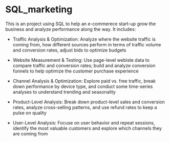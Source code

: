 # SQL_marketing
This is an project using SQL to help an e-commerece start-up grow the business and analyze performance along the way. It includes: 


- Traffic Analysis & Optimization: Analyze where the website traffic is coming from, how different sources perform in terms of traffic volume and conversion rates, adjust bids to optimize budgets


- Website Measurement & Testing: Use page-level webiste data to compare traffic and conversion rates; build and analyze conversion funnels to help optimize the customer purchase experience


- Channel Analysis & Optimization: Explore paid vs. free traffic, break down performance by device type, and conduct some time-series analyses to understand trending and seasonality


- Product-Level Analysis: Break down product-level sales and conversion rates, analyze cross-selling patterns, and use refund rates to keep a pulse on quality


- User-Level Analysis: Focuse on user behavior and repeat sessions, identify the most valuable customers and explore which channels they are coming from

